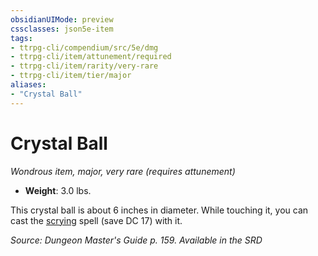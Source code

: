 ```yaml
---
obsidianUIMode: preview
cssclasses: json5e-item
tags:
- ttrpg-cli/compendium/src/5e/dmg
- ttrpg-cli/item/attunement/required
- ttrpg-cli/item/rarity/very-rare
- ttrpg-cli/item/tier/major
aliases: 
- "Crystal Ball"
---
```

# Crystal Ball
*Wondrous item, major, very rare (requires attunement)*  


- **Weight**: 3.0 lbs.

This crystal ball is about 6 inches in diameter. While touching it, you can cast the [scrying](3-Mechanics/CLI/spells/scrying.md) spell (save DC 17) with it.

*Source: Dungeon Master's Guide p. 159. Available in the <span title='Systems Reference Document (5.1)'>SRD</span>*